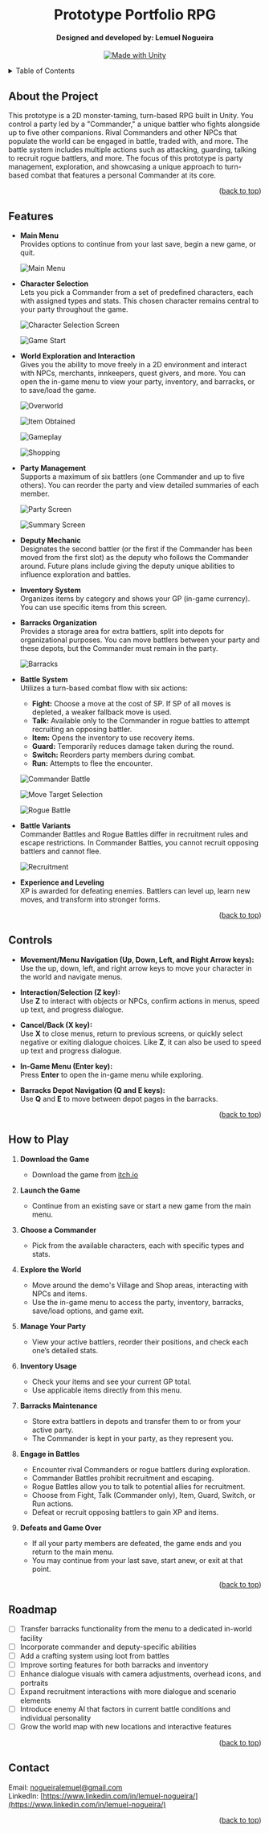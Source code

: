 <a id="readme-top"></a>

<div align="center">
<h1 align="center">Prototype Portfolio RPG</h1>
<h4>Designed and developed by: Lemuel Nogueira</h4>

[![Made with Unity](https://img.shields.io/badge/Made%20with-Unity-57b9d3.svg?style=plastic&logo=unity)](https://unity3d.com)
</div>

<details>
  <summary>Table of Contents</summary>
  <ol>
    <li><a href="#about-the-project">About the Project</a></li>
    <li><a href="#features">Features</a></li>
    <li><a href="#how-to-play">How to Play</a></li>
    <li><a href="#roadmap">Roadmap</a></li>
    <li><a href="#contact">Contact</a></li>
  </ol>
</details>

## About the Project

This prototype is a 2D monster-taming, turn-based RPG built in Unity. You control a party led by a "Commander," a unique battler who fights alongside up to five other companions. Rival Commanders and other NPCs that populate the world can be engaged in battle, traded with, and more. The battle system includes multiple actions such as attacking, guarding, talking to recruit rogue battlers, and more. The focus of this prototype is party management, exploration, and showcasing a unique approach to turn-based combat that features a personal Commander at its core.

<p align="right">(<a href="#readme-top">back to top</a>)</p>

## Features

- **Main Menu**  
  Provides options to continue from your last save, begin a new game, or quit.

  ![Main Menu](Media/Images/main_menu.png)

- **Character Selection**  
  Lets you pick a Commander from a set of predefined characters, each with assigned types and stats. This chosen character remains central to your party throughout the game.

  ![Character Selection Screen](Media/Images/character_select_screen.png)

  ![Game Start](Media/GIFs/game_start.gif)

- **World Exploration and Interaction**  
  Gives you the ability to move freely in a 2D environment and interact with NPCs, merchants, innkeepers, quest givers, and more. You can open the in-game menu to view your party, inventory, and barracks, or to save/load the game.

  ![Overworld](Media/Images/gameplay_village.png)

  ![Item Obtained](Media/Images/gameplay_item_obtained.png)

  ![Gameplay](Media/GIFs/gameplay.gif)

  ![Shopping](Media/GIFs/shopping.gif)

- **Party Management**  
  Supports a maximum of six battlers (one Commander and up to five others). You can reorder the party and view detailed summaries of each member.

  ![Party Screen](Media/Images/party_screen.png)

  ![Summary Screen](Media/Images/summary_screen.png)

- **Deputy Mechanic**  
  Designates the second battler (or the first if the Commander has been moved from the first slot) as the deputy who follows the Commander around. Future plans include giving the deputy unique abilities to influence exploration and battles.

- **Inventory System**  
  Organizes items by category and shows your GP (in-game currency). You can use specific items from this screen.

- **Barracks Organization**  
  Provides a storage area for extra battlers, split into depots for organizational purposes. You can move battlers between your party and these depots, but the Commander must remain in the party.

  ![Barracks](Media/Images/barracks.png)

- **Battle System**  
  Utilizes a turn-based combat flow with six actions:
  - **Fight:** Choose a move at the cost of SP. If SP of all moves is depleted, a weaker fallback move is used.
  - **Talk:** Available only to the Commander in rogue battles to attempt recruiting an opposing battler.
  - **Item:** Opens the inventory to use recovery items.
  - **Guard:** Temporarily reduces damage taken during the round.
  - **Switch:** Reorders party members during combat.
  - **Run:** Attempts to flee the encounter.

  ![Commander Battle](Media/Images/gameplay_battle_3.png)

  ![Move Target Selection](Media/Images/gameplay_battle_target_selection.png)
  
  ![Rogue Battle](Media/GIFs/battle.gif)

- **Battle Variants**  
  Commander Battles and Rogue Battles differ in recruitment rules and escape restrictions. In Commander Battles, you cannot recruit opposing battlers and cannot flee.

  ![Recruitment](Media/Images/gameplay_battle_recruitment.png)

- **Experience and Leveling**  
  XP is awarded for defeating enemies. Battlers can level up, learn new moves, and transform into stronger forms.

<p align="right">(<a href="#readme-top">back to top</a>)</p>

## Controls

- **Movement/Menu Navigation (Up, Down, Left, and Right Arrow keys):**  
  Use the up, down, left, and right arrow keys to move your character in the world and navigate menus.

- **Interaction/Selection (Z key):**  
  Use **Z** to interact with objects or NPCs, confirm actions in menus, speed up text, and progress dialogue.

- **Cancel/Back (X key):**  
  Use **X** to close menus, return to previous screens, or quickly select negative or exiting dialogue choices. Like **Z**, it can also be used to speed up text and progress dialogue.

- **In-Game Menu (Enter key):**  
  Press **Enter** to open the in-game menu while exploring.

- **Barracks Depot Navigation (Q and E keys):**  
  Use **Q** and **E** to move between depot pages in the barracks.

<p align="right">(<a href="#readme-top">back to top</a>)</p>

## How to Play

1. **Download the Game**  
   - Download the game from [itch.io](https://leminiscent.itch.io/prototype-portfolio-rpg)

2. **Launch the Game**  
   - Continue from an existing save or start a new game from the main menu.

3. **Choose a Commander**  
   - Pick from the available characters, each with specific types and stats.

4. **Explore the World**  
   - Move around the demo's Village and Shop areas, interacting with NPCs and items.
   - Use the in-game menu to access the party, inventory, barracks, save/load options, and game exit.

5. **Manage Your Party**  
   - View your active battlers, reorder their positions, and check each one’s detailed stats.

6. **Inventory Usage**  
   - Check your items and see your current GP total.
   - Use applicable items directly from this menu.

7. **Barracks Maintenance**  
   - Store extra battlers in depots and transfer them to or from your active party.
   - The Commander is kept in your party, as they represent you.

8. **Engage in Battles**  
   - Encounter rival Commanders or rogue battlers during exploration.
   - Commander Battles prohibit recruitment and escaping.
   - Rogue Battles allow you to talk to potential allies for recruitment.
   - Choose from Fight, Talk (Commander only), Item, Guard, Switch, or Run actions.
   - Defeat or recruit opposing battlers to gain XP and items.

9. **Defeats and Game Over**  
   - If all your party members are defeated, the game ends and you return to the main menu.  
   - You may continue from your last save, start anew, or exit at that point.

<p align="right">(<a href="#readme-top">back to top</a>)</p>

## Roadmap

- [ ] Transfer barracks functionality from the menu to a dedicated in-world facility
- [ ] Incorporate commander and deputy-specific abilities
- [ ] Add a crafting system using loot from battles
- [ ] Improve sorting features for both barracks and inventory
- [ ] Enhance dialogue visuals with camera adjustments, overhead icons, and portraits
- [ ] Expand recruitment interactions with more dialogue and scenario elements
- [ ] Introduce enemy AI that factors in current battle conditions and individual personality
- [ ] Grow the world map with new locations and interactive features

<p align="right">(<a href="#readme-top">back to top</a>)</p>

## Contact

Email: [nogueiralemuel@gmail.com](mailto:nogueiralemuel@gmail.com)  
LinkedIn: [https://www.linkedin.com/in/lemuel-nogueira/](https://www.linkedin.com/in/lemuel-nogueira/)

<p align="right">(<a href="#readme-top">back to top</a>)</p>
